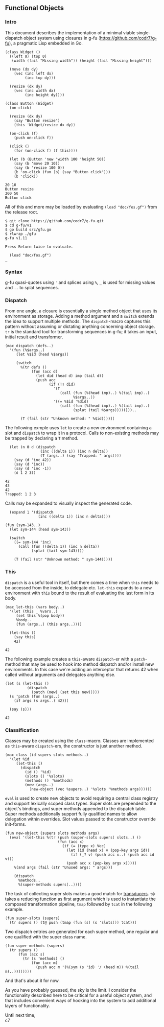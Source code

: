 ## Functional Objects

### Intro
This document describes the implementation of a minimal viable single-dispatch object system using closures in g-fu (https://github.com/codr7/g-fu), a pragmatic Lisp embedded in Go.

```
(class Widget ()
  ((left 0) (top 0)
   (width (fail "Missing width")) (height (fail "Missing height")))
  
  (move (dx dy)
    (vec (inc left dx)
         (inc top dy)))

  (resize (dx dy)
    (vec (inc width dx)
         (inc height dy))))

(class Button (Widget)
  (on-click)

  (resize (dx dy)
    (say "Button resize")
    (this 'Widget/resize dx dy))

  (on-click (f)
    (push on-click f))

  (click ()
    (for (on-click f) (f this))))
```
```
  (let (b (Button 'new 'width 100 'height 50))
    (say (b 'move 20 10))
    (say (b 'resize 100 0))
    (b 'on-click (fun (b) (say "Button click")))
    (b 'click))

20 10
Button resize
200 50
Button click
```

All of this and more may be loaded by evaluating `(load "doc/fos.gf")` from the release root.

```
$ git clone https://github.com/codr7/g-fu.git
$ cd g-fu/v1
$ go build src/gfu.go
$ rlwrap ./gfu
g-fu v1.11

Press Return twice to evaluate.

  (load "doc/fos.gf")
_
```

### Syntax
g-fu quasi-quotes using `'` and splices using `%`, `_` is used for missing values and `..` to splat sequences.

### Dispatch
From one angle, a closure is essentially a single method object that uses its environment as storage. Adding a method argument and a `switch` extends the idea to support multiple methods. The `dispatch`-macro captures this pattern without assuming or dictating anything concerning object storage. `tr` is the standard tool for transforming sequences in g-fu; it takes an input, initial result and transformer.

```
(mac dispatch (defs..)
  '(fun (%$args..)
     (let %$id (head %$args))
     
     (switch
       %(tr defs ()
            (fun (acc d)
              (let did (head d) imp (tail d))
              (push acc
                    (if (T? did)
                      '(T
                         (call (fun (%(head imp)..) %(tail imp)..)
                               %$args..))
                      '((= %$id '%did)
                         (call (fun (%(head imp)..) %(tail imp)..)
                               (splat (tail %$args))))))))..
                            
       (T (fail (str "Unknown method: " %$id))))))
```

The following exmple uses `let` to create a new environment containing a slot and `dispatch` to wrap it in a protocol. Calls to non-existing methods may be trapped by declaring a `T` method.

```
  (let (n 0 d (dispatch
                (inc ((delta 1)) (inc n delta))
                (T (args..) (say "Trapped: " args))))
    (say (d 'inc 42))
    (say (d 'inc))
    (say (d 'inc -1))
    (d 1 2 3))

42
43
42
Trapped: 1 2 3
```

Calls may be expanded to visually inspect the generated code.

```
  (expand 1 '(dispatch
               (inc ((delta 1)) (inc n delta))))

(fun (sym-143..)
  (let sym-144 (head sym-143))
  
  (switch
    ((= sym-144 'inc)
      (call (fun ((delta 1)) (inc n delta))
            (splat (tail sym-143))))
              
    (T (fail (str "Unknown method: " sym-144)))))
```

### This
`dispatch` is a useful tool in itself, but there comes a time when `this` needs to be accessed from the inside, to delegate etc. `let-this` expands to a new environment with `this` bound to the result of evaluating the last form in its body.

```
(mac let-this (vars body..)
  '(let (this _ %vars..)
     (set this %(pop body))
     %body..
     (fun (args..) (this args..))))
```
```
  (let-this ()
    (say this)
    42)

42
```

The following example creates a `this`-aware `dispatch`-er with a `patch`-method that may be used to hook into method dispatch and/or install new environments. In this case we're adding an interceptor that returns 42 when called without arguments and delegates anything else.

```
(let (s (let-this ()
          (dispatch
            (patch (new) (set this new)))))
  (s 'patch (fun (args..)
    (if args (s args..) 42)))
    
  (say (s)))

42
```

### Classification
Classes may be created using the `class`-macro. Classes are implemented as `this`-aware `dispatch`-ers, the constructor is just another method.

```
(mac class (id supers slots methods..)
  '(let %id
     (let-this ()
       (dispatch
         (id () '%id)
         (slots () '%slots)
         (methods () '%methods)
         (new (args..)
           (new-object (vec %supers..) '%slots '%methods args))))))
```

`eval` is used to create new objects to avoid requiring a central class registry and support lexically scoped class types. Super slots are prepended to the object's bindings, and super methods appended to the dispatch table. Super methods additionally support fully qualified names to allow delegation within overrides. Slot values passed to the constructor override init-forms.

```
(fun new-object (supers slots methods args)
  (eval '(let-this %(tr (push (super-slots supers) slots..) ()
                        (fun (acc x)
                          (if (= (type x) Vec)
                            (let (id (head x) v (pop-key args id))
                              (if (_? v) (push acc x..) (push acc id v)))
                            (push acc x (pop-key args x)))))
    %(and args (fail (str "Unused args: " args)))
    
    (dispatch
      %methods..
      %(super-methods supers)..))))
```

The task of collecting super slots makes a good match for [transducers](https://github.com/codr7/g-fu/blob/master/v1/lib/iter.gf). `t@` takes a reducing function as first argument which is used to instantiate the composed transformation pipeline, `tmap` followed by `tcat` in the following example.

```
(fun super-slots (supers)
  (tr supers () (t@ push (tmap (fun (s) (s 'slots))) tcat)))
```

Two dispatch entries are generated for each super method, one regular and one qualified with the super class name.

```
(fun super-methods (supers)
  (tr supers ()
      (fun (acc s)
        (tr (s 'methods) ()
            (fun (acc m)
              (push acc m '(%(sym (s 'id) '/ (head m)) %(tail m)..))))))))
```

And that's about it for now.<br/>

As you have probably guessed, the sky is the limit. I consider the functionality described here to be critical for a useful object system, and that includes convenient ways of hooking into the system to add additional layers of functionality.<br/>

Until next time,<br/>
c7